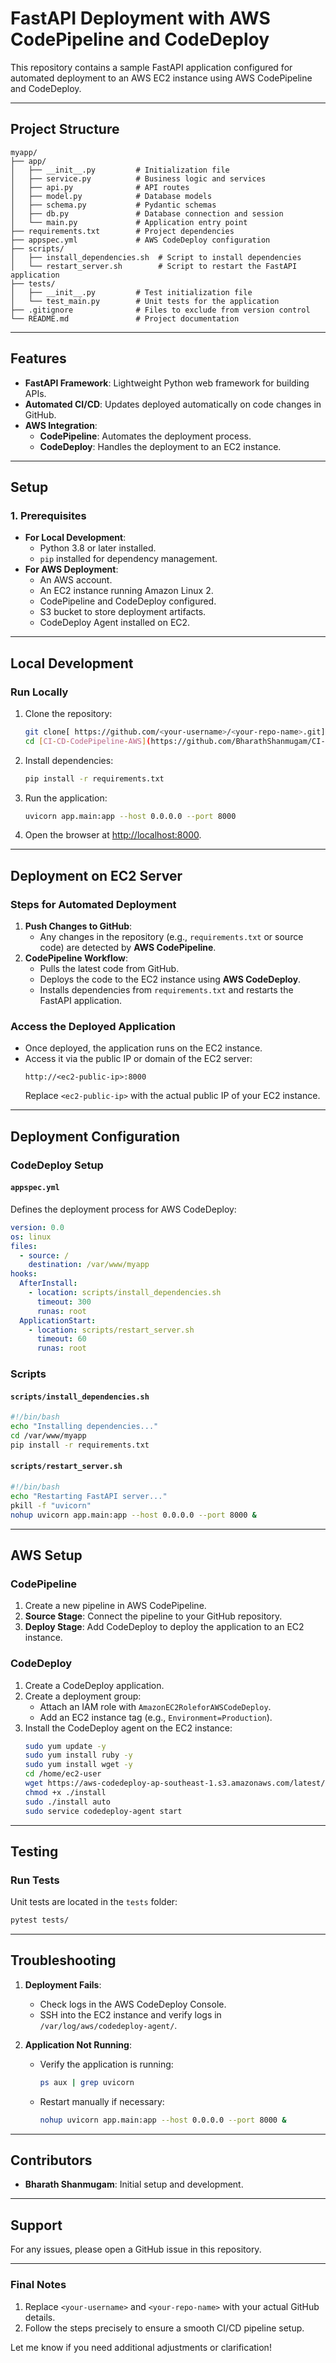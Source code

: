 # FastAPI Deployment with AWS CodePipeline and CodeDeploy

This repository contains a sample FastAPI application configured for automated deployment to an AWS EC2 instance using AWS CodePipeline and CodeDeploy.

---

## **Project Structure**

```
myapp/
├── app/
│   ├── __init__.py         # Initialization file
│   ├── service.py          # Business logic and services
│   ├── api.py              # API routes
│   ├── model.py            # Database models
│   ├── schema.py           # Pydantic schemas
│   ├── db.py               # Database connection and session
│   └── main.py             # Application entry point
├── requirements.txt        # Project dependencies
├── appspec.yml             # AWS CodeDeploy configuration
├── scripts/
│   ├── install_dependencies.sh  # Script to install dependencies
│   └── restart_server.sh        # Script to restart the FastAPI application
├── tests/
│   ├── __init__.py         # Test initialization file
│   └── test_main.py        # Unit tests for the application
├── .gitignore              # Files to exclude from version control
└── README.md               # Project documentation
```

---

## **Features**
- **FastAPI Framework**: Lightweight Python web framework for building APIs.
- **Automated CI/CD**: Updates deployed automatically on code changes in GitHub.
- **AWS Integration**:
  - **CodePipeline**: Automates the deployment process.
  - **CodeDeploy**: Handles the deployment to an EC2 instance.

---

## **Setup**

### **1. Prerequisites**
- **For Local Development**:
  - Python 3.8 or later installed.
  - `pip` installed for dependency management.
- **For AWS Deployment**:
  - An AWS account.
  - An EC2 instance running Amazon Linux 2.
  - CodePipeline and CodeDeploy configured.
  - S3 bucket to store deployment artifacts.
  - CodeDeploy Agent installed on EC2.

---

## **Local Development**

### **Run Locally**
1. Clone the repository:
   ```bash
   git clone[ https://github.com/<your-username>/<your-repo-name>.git](https://github.com/BharathShanmugam/CI-CD-CodePipeline-AWS.git)
   cd [CI-CD-CodePipeline-AWS](https://github.com/BharathShanmugam/CI-CD-CodePipeline-AWS.git)
   ```
2. Install dependencies:
   ```bash
   pip install -r requirements.txt
   ```
3. Run the application:
   ```bash
   uvicorn app.main:app --host 0.0.0.0 --port 8000
   ```
4. Open the browser at [http://localhost:8000](http://localhost:8000).

---

## **Deployment on EC2 Server**

### **Steps for Automated Deployment**
1. **Push Changes to GitHub**:
   - Any changes in the repository (e.g., `requirements.txt` or source code) are detected by **AWS CodePipeline**.
2. **CodePipeline Workflow**:
   - Pulls the latest code from GitHub.
   - Deploys the code to the EC2 instance using **AWS CodeDeploy**.
   - Installs dependencies from `requirements.txt` and restarts the FastAPI application.

### **Access the Deployed Application**
- Once deployed, the application runs on the EC2 instance.
- Access it via the public IP or domain of the EC2 server:
  ```
  http://<ec2-public-ip>:8000
  ```
  Replace `<ec2-public-ip>` with the actual public IP of your EC2 instance.

---

## **Deployment Configuration**

### **CodeDeploy Setup**
#### **`appspec.yml`**
Defines the deployment process for AWS CodeDeploy:
```yaml
version: 0.0
os: linux
files:
  - source: /
    destination: /var/www/myapp
hooks:
  AfterInstall:
    - location: scripts/install_dependencies.sh
      timeout: 300
      runas: root
  ApplicationStart:
    - location: scripts/restart_server.sh
      timeout: 60
      runas: root
```

### **Scripts**
#### **`scripts/install_dependencies.sh`**
```bash
#!/bin/bash
echo "Installing dependencies..."
cd /var/www/myapp
pip install -r requirements.txt
```

#### **`scripts/restart_server.sh`**
```bash
#!/bin/bash
echo "Restarting FastAPI server..."
pkill -f "uvicorn"
nohup uvicorn app.main:app --host 0.0.0.0 --port 8000 &
```

---

## **AWS Setup**

### **CodePipeline**
1. Create a new pipeline in AWS CodePipeline.
2. **Source Stage**: Connect the pipeline to your GitHub repository.
3. **Deploy Stage**: Add CodeDeploy to deploy the application to an EC2 instance.

### **CodeDeploy**
1. Create a CodeDeploy application.
2. Create a deployment group:
   - Attach an IAM role with `AmazonEC2RoleforAWSCodeDeploy`.
   - Add an EC2 instance tag (e.g., `Environment=Production`).
3. Install the CodeDeploy agent on the EC2 instance:
   ```bash
   sudo yum update -y
   sudo yum install ruby -y
   sudo yum install wget -y
   cd /home/ec2-user
   wget https://aws-codedeploy-ap-southeast-1.s3.amazonaws.com/latest/install
   chmod +x ./install
   sudo ./install auto
   sudo service codedeploy-agent start
   ```

---

## **Testing**

### **Run Tests**
Unit tests are located in the `tests` folder:
```bash
pytest tests/
```

---

## **Troubleshooting**
1. **Deployment Fails**:
   - Check logs in the AWS CodeDeploy Console.
   - SSH into the EC2 instance and verify logs in `/var/log/aws/codedeploy-agent/`.

2. **Application Not Running**:
   - Verify the application is running:
     ```bash
     ps aux | grep uvicorn
     ```
   - Restart manually if necessary:
     ```bash
     nohup uvicorn app.main:app --host 0.0.0.0 --port 8000 &
     ```

---

## **Contributors**
- **Bharath Shanmugam**: Initial setup and development.

---

## **Support**
For any issues, please open a GitHub issue in this repository.

---

### **Final Notes**
1. Replace `<your-username>` and `<your-repo-name>` with your actual GitHub details.
2. Follow the steps precisely to ensure a smooth CI/CD pipeline setup.

Let me know if you need additional adjustments or clarification!
